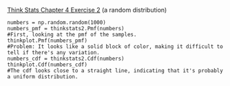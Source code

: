 [Think Stats Chapter 4 Exercise 2](http://greenteapress.com/thinkstats2/html/thinkstats2005.html#toc41) (a random distribution)

```
numbers = np.random.random(1000)
numbers_pmf = thinkstats2.Pmf(numbers) 
#First, looking at the pmf of the samples. 
thinkplot.Pmf(numbers_pmf)
#Problem: It looks like a solid block of color, making it difficult to tell if there's any variation. 
numbers_cdf = thinkstats2.Cdf(numbers)
thinkplot.Cdf(numbers_cdf)
#The cdf looks close to a straight line, indicating that it's probably a uniform distribution. 
```
